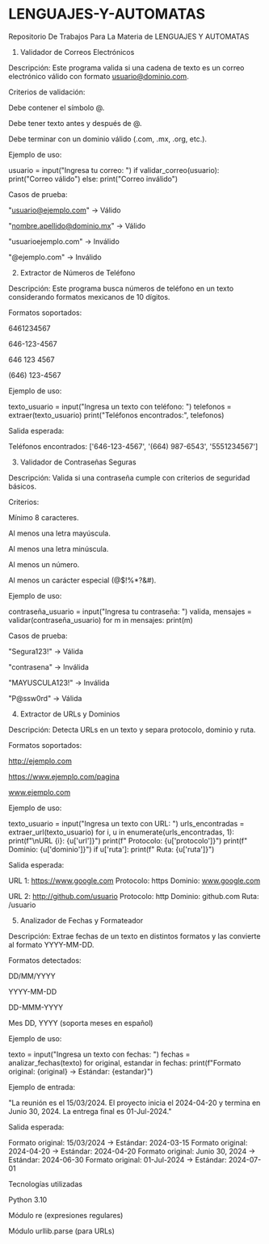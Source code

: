 # LENGUAJES-Y-AUTOMATAS
Repositorio De Trabajos Para La Materia de LENGUAJES Y AUTOMATAS

1. Validador de Correos Electrónicos

Descripción:
Este programa valida si una cadena de texto es un correo electrónico válido con formato usuario@dominio.com.

Criterios de validación:

Debe contener el símbolo @.

Debe tener texto antes y después de @.

Debe terminar con un dominio válido (.com, .mx, .org, etc.).

Ejemplo de uso:

usuario = input("Ingresa tu correo: ")
if validar_correo(usuario):
    print("Correo válido")
else:
    print("Correo inválido")


Casos de prueba:

"usuario@ejemplo.com" → Válido

"nombre.apellido@dominio.mx" → Válido

"usuarioejemplo.com" → Inválido

"@ejemplo.com" → Inválido

2. Extractor de Números de Teléfono

Descripción:
Este programa busca números de teléfono en un texto considerando formatos mexicanos de 10 dígitos.

Formatos soportados:

6461234567

646-123-4567

646 123 4567

(646) 123-4567

Ejemplo de uso:

texto_usuario = input("Ingresa un texto con teléfono: ")
telefonos = extraer(texto_usuario)
print("Teléfonos encontrados:", telefonos)


Salida esperada:

Teléfonos encontrados: ['646-123-4567', '(664) 987-6543', '5551234567']

3. Validador de Contraseñas Seguras

Descripción:
Valida si una contraseña cumple con criterios de seguridad básicos.

Criterios:

Mínimo 8 caracteres.

Al menos una letra mayúscula.

Al menos una letra minúscula.

Al menos un número.

Al menos un carácter especial (@$!%*?&#).

Ejemplo de uso:

contraseña_usuario = input("Ingresa tu contraseña: ")
valida, mensajes = validar(contraseña_usuario)
for m in mensajes:
    print(m)


Casos de prueba:

"Segura123!" → Válida

"contrasena" → Inválida

"MAYUSCULA123!" → Inválida

"P@ssw0rd" → Válida

4. Extractor de URLs y Dominios

Descripción:
Detecta URLs en un texto y separa protocolo, dominio y ruta.

Formatos soportados:

http://ejemplo.com

https://www.ejemplo.com/pagina

www.ejemplo.com

Ejemplo de uso:

texto_usuario = input("Ingresa un texto con URL: ")
urls_encontradas = extraer_url(texto_usuario)
for i, u in enumerate(urls_encontradas, 1):
    print(f"\nURL {i}: {u['url']}")
    print(f"  Protocolo: {u['protocolo']}")
    print(f"  Dominio: {u['dominio']}")
    if u['ruta']:
        print(f"  Ruta: {u['ruta']}")


Salida esperada:

URL 1: https://www.google.com
  Protocolo: https
  Dominio: www.google.com

URL 2: http://github.com/usuario
  Protocolo: http
  Dominio: github.com
  Ruta: /usuario

5. Analizador de Fechas y Formateador

Descripción:
Extrae fechas de un texto en distintos formatos y las convierte al formato YYYY-MM-DD.

Formatos detectados:

DD/MM/YYYY

YYYY-MM-DD

DD-MMM-YYYY

Mes DD, YYYY (soporta meses en español)

Ejemplo de uso:

texto = input("Ingresa un texto con fechas: ")
fechas = analizar_fechas(texto)
for original, estandar in fechas:
    print(f"Formato original: {original} → Estándar: {estandar}")


Ejemplo de entrada:

"La reunión es el 15/03/2024. El proyecto inicia el 2024-04-20 y termina en Junio 30, 2024. La entrega final es 01-Jul-2024."


Salida esperada:

Formato original: 15/03/2024 → Estándar: 2024-03-15
Formato original: 2024-04-20 → Estándar: 2024-04-20
Formato original: Junio 30, 2024 → Estándar: 2024-06-30
Formato original: 01-Jul-2024 → Estándar: 2024-07-01

Tecnologías utilizadas

Python 3.10

Módulo re (expresiones regulares)

Módulo urllib.parse (para URLs)